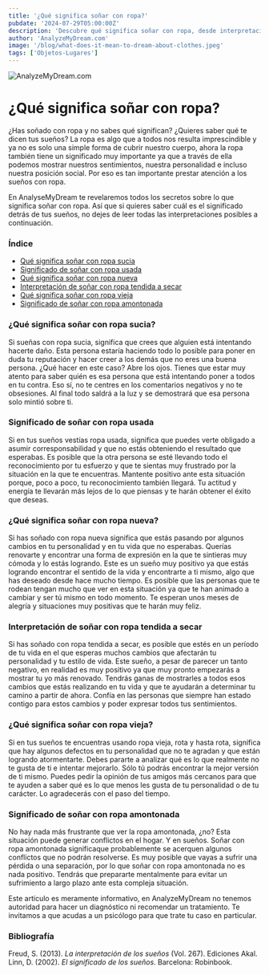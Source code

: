 ```yaml
---
title: '¿Qué significa soñar con ropa?'
pubdate: '2024-07-29T05:00:00Z'
description: 'Descubre qué significa soñar con ropa, desde interpretaciones de ropa sucia hasta ropa nueva amontonada.'
author: 'AnalyzeMyDream.com'
image: '/blog/what-does-it-mean-to-dream-about-clothes.jpeg'
tags: ['Objetos-Lugares']
---
```


![AnalyzeMyDream.com](/blog/what-does-it-mean-to-dream-about-clothes.jpeg)

# ¿Qué significa soñar con ropa?

¿Has soñado con ropa y no sabes qué significan? ¿Quieres saber qué te dicen tus sueños? La ropa es algo que a todos nos resulta imprescindible y ya no es solo una simple forma de cubrir nuestro cuerpo, ahora la ropa también tiene un significado muy importante ya que a través de ella podemos mostrar nuestros sentimientos, nuestra personalidad e incluso nuestra posición social. Por eso es tan importante prestar atención a los sueños con ropa.

En AnalyseMyDream te revelaremos todos los secretos sobre lo que significa soñar con ropa. Así que si quieres saber cuál es el significado detrás de tus sueños, no dejes de leer todas las interpretaciones posibles a continuación.

### Índice

- [Qué significa soñar con ropa sucia](#qué-significa-soñar-con-ropa-sucia)
- [Significado de soñar con ropa usada](#significado-de-soñar-con-ropa-usada)
- [Qué significa soñar con ropa nueva](#qué-significa-soñar-con-ropa-nueva)
- [Interpretación de soñar con ropa tendida a secar](#interpretación-de-soñar-con-ropa-tendida-a-secar)
- [Qué significa soñar con ropa vieja](#qué-significa-soñar-con-ropa-vieja)
- [Significado de soñar con ropa amontonada](#significado-de-soñar-con-ropa-amontonada)


### ¿Qué significa soñar con ropa sucia?

Si sueñas con ropa sucia, significa que crees que alguien está intentando hacerte daño. Esta persona estaría haciendo todo lo posible para poner en duda tu reputación y hacer creer a los demás que no eres una buena persona. ¿Qué hacer en este caso? Abre los ojos. Tienes que estar muy atento para saber quién es esa persona que está intentando poner a todos en tu contra. Eso sí, no te centres en los comentarios negativos y no te obsesiones. Al final todo saldrá a la luz y se demostrará que esa persona solo mintió sobre ti.

### Significado de soñar con ropa usada

Si en tus sueños vestías ropa usada, significa que puedes verte obligado a asumir corresponsabilidad y que no estás obteniendo el resultado que esperabas. Es posible que la otra persona se esté llevando todo el reconocimiento por tu esfuerzo y que te sientas muy frustrado por la situación en la que te encuentras. Mantente positivo ante esta situación porque, poco a poco, tu reconocimiento también llegará. Tu actitud y energía te llevarán más lejos de lo que piensas y te harán obtener el éxito que deseas.

### ¿Qué significa soñar con ropa nueva?

Si has soñado con ropa nueva significa que estás pasando por algunos cambios en tu personalidad y en tu vida que no esperabas. Querías renovarte y encontrar una forma de expresión en la que te sintieras muy cómoda y lo estás logrando. Este es un sueño muy positivo ya que estás logrando encontrar el sentido de la vida y encontrarte a ti mismo, algo que has deseado desde hace mucho tiempo. Es posible que las personas que te rodean tengan mucho que ver en esta situación ya que te han animado a cambiar y ser tú mismo en todo momento. Te esperan unos meses de alegría y situaciones muy positivas que te harán muy feliz.

### Interpretación de soñar con ropa tendida a secar

Si has soñado con ropa tendida a secar, es posible que estés en un período de tu vida en el que esperas muchos cambios que afectarán tu personalidad y tu estilo de vida. Este sueño, a pesar de parecer un tanto negativo, en realidad es muy positivo ya que muy pronto empezarás a mostrar tu yo más renovado. Tendrás ganas de mostrarles a todos esos cambios que estás realizando en tu vida y que te ayudarán a determinar tu camino a partir de ahora. Confía en las personas que siempre han estado contigo para estos cambios y poder expresar todos tus sentimientos.

### ¿Qué significa soñar con ropa vieja?

Si en tus sueños te encuentras usando ropa vieja, rota y hasta rota, significa que hay algunos defectos en tu personalidad que no te agradan y que están logrando atormentarte. Debes pararte a analizar qué es lo que realmente no te gusta de ti e intentar mejorarlo. Sólo tú podrás encontrar la mejor versión de ti mismo. Puedes pedir la opinión de tus amigos más cercanos para que te ayuden a saber qué es lo que menos les gusta de tu personalidad o de tu carácter. Lo agradecerás con el paso del tiempo.

### Significado de soñar con ropa amontonada

No hay nada más frustrante que ver la ropa amontonada, ¿no? Esta situación puede generar conflictos en el hogar. Y en sueños. Soñar con ropa amontonada significaque probablemente se acerquen algunos conflictos que no podrán resolverse. Es muy posible que vayas a sufrir una pérdida o una separación, por lo que soñar con ropa amontonada no es nada positivo. Tendrás que prepararte mentalmente para evitar un sufrimiento a largo plazo ante esta compleja situación.

Este artículo es meramente informativo, en AnalyzeMyDream no tenemos autoridad para hacer un diagnóstico ni recomendar un tratamiento. Te invitamos a que acudas a un psicólogo para que trate tu caso en particular.

### Bibliografía

Freud, S. (2013). *La interpretación de los sueños* (Vol. 267). Ediciones Akal. 
Linn, D. (2002). *El significado de los sueños*. Barcelona: Robinbook.
